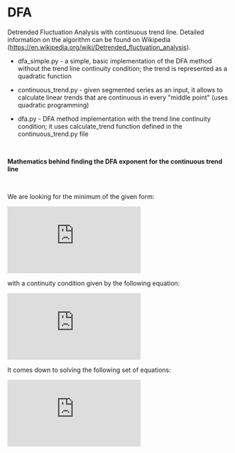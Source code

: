 # DFA

Detrended Fluctuation Analysis with continuous trend line.
Detailed information on the algorithm can be found on Wikipedia (https://en.wikipedia.org/wiki/Detrended_fluctuation_analysis).

* dfa_simple.py - a simple, basic implementation of the DFA method without the trend line continuity condition; the trend is represented as a quadratic function

* continuous_trend.py - given segmented series as an input, it allows to calculate linear trends that are continuous in every "middle point" (uses quadratic programming)

* dfa.py - DFA method implementation with the trend line continuity condition; it uses calculate_trend function defined in the continuous_trend.py file

<br>

<b>Mathematics behind finding the DFA exponent for the continuous trend line</b>

<br>

We are looking for the minimum of the given form:


![form](http://latex.codecogs.com/png.latex?%5Cdpi%7B150%7D%20F%20%3D%20%5Cfrac%7B1%7D%7B2%7Dp%5ETQp%20&plus;%20c%5ETp)

with a continuity condition given by the following equation:

![condition](http://latex.codecogs.com/png.latex?%5Cdpi%7B150%7D%20Ep%20%3D%20d)

It comes down to solving the following set of equations:

![equations](http://latex.codecogs.com/png.latex?%5Cdpi%7B150%7D%20%5Cbegin%7Bbmatrix%7D%20Q%20%26%20E%5ET%20%5C%5C%20E%20%26%200%20%5Cend%7Bbmatrix%7D%20%5Cbegin%7Bbmatrix%7D%20p%20%5C%5C%20%5Clambda%20%5Cend%7Bbmatrix%7D%20%3D%20%5Cbegin%7Bbmatrix%7D%20-c%20%5C%5C%20d%20%5Cend%7Bbmatrix%7D)
